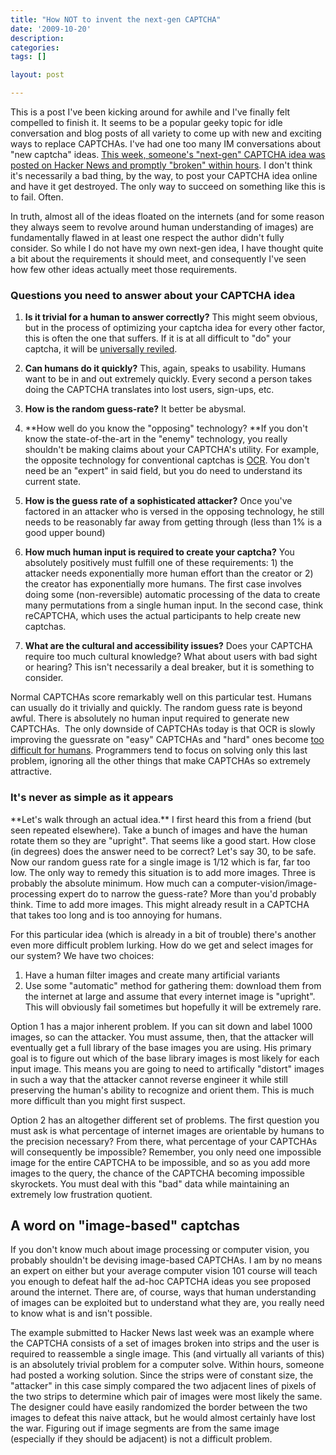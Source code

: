 ```yaml
---
title: "How NOT to invent the next-gen CAPTCHA"
date: '2009-10-20'
description:
categories:
tags: []

layout: post

---
```

This is a post I've been kicking around for awhile and I've finally felt compelled to finish it. It seems to be a popular geeky topic for idle conversation and blog posts of all variety to come up with new and exciting ways to replace CAPTCHAs. I've had one too many IM conversations about "new captcha" ideas. <a href="http://news.ycombinator.com/item?id=883480">This week, someone's "next-gen" CAPTCHA idea was posted on Hacker News and promptly "broken" within hours</a>. I don't think it's necessarily a bad thing, by the way, to post your CAPTCHA idea online and have it get destroyed. The only way to succeed on something like this is to fail. Often.

In truth, almost all of the ideas floated on the internets (and for some reason they always seem to revolve around human understanding of images) are fundamentally flawed in at least one respect the author didn't fully consider. So while I do not have my own next-gen idea, I have thought quite a bit about the requirements it should meet, and consequently I've seen how few other ideas actually meet those requirements.

<h3>Questions you need to answer about your CAPTCHA idea</h3>

1. **Is it trivial for a human to answer correctly?** This might seem obvious, but in the process of optimizing your captcha idea for every other factor, this is often the one that suffers. If it is at all difficult to "do" your captcha, it will be <a href="http://www.google.com/search?q=hard+captcha">universally reviled</a>.

2. **Can humans do it quickly?** This, again, speaks to usability. Humans want to be in and out extremely quickly. Every second a person takes doing the CAPTCHA translates into lost users, sign-ups, etc.

3. **How is the random guess-rate?** It better be abysmal.

4. **How well do you know the "opposing" technology? **If you don't know the state-of-the-art in the "enemy" technology, you really shouldn't be making claims about your CAPTCHA's utility. For example, the opposite technology for conventional captchas is <a href="http://en.wikipedia.org/wiki/Optical_character_recognition">OCR</a>. You don't need be an "expert" in said field, but you do need to understand its current state.

5. **How is the guess rate of a sophisticated attacker?** Once you've factored in an attacker who is versed in the opposing technology, he still needs to be reasonably far away from getting through (less than 1% is a good upper bound)

6. **How much human input is required to create your captcha?** You absolutely positively must fulfill one of these requirements: 1) the attacker needs exponentially more human effort than the creator or 2) the creator has exponentially more humans. The first case involves doing some (non-reversible) automatic processing of the data to create many permutations from a single human input. In the second case, think reCAPTCHA, which uses the actual participants to help create new captchas.

7. **What are the cultural and accessibility issues?** Does your CAPTCHA require too much cultural knowledge? What about users with bad sight or hearing? This isn't necessarily a deal breaker, but it is something to consider.

Normal CAPTCHAs score remarkably well on this particular test. Humans can usually do it trivially and quickly. The random guess rate is beyond awful. There is absolutely no human input required to generate new CAPTCHAs.  The only downside of CAPTCHAs today is that OCR is slowly improving the guessrate on "easy" CAPTCHAs and "hard" ones become <a href="http://farm4.static.flickr.com/3237/2443601665_214fdcc466.jpg">too difficult for humans</a>. Programmers tend to focus on solving only this last problem, ignoring all the other things that make CAPTCHAs so extremely attractive.
<h3>It's never as simple as it appears</h3>
**Let's walk through an actual idea.** I first heard this from a friend (but seen repeated elsewhere). Take a bunch of images and have the human rotate them so they are "upright". That seems like a good start. How close (in degrees) does the answer need to be correct? Let's say 30, to be safe. Now our random guess rate for a single image is 1/12 which is far, far too low. The only way to remedy this situation is to add more images. Three is probably the absolute minimum. How much can a computer-vision/image-processing expert do to narrow the guess-rate? More than you'd probably think. Time to add more images. This might already result in a CAPTCHA that takes too long and is too annoying for humans.

For this particular idea (which is already in a bit of trouble) there's another even more difficult problem lurking. How do we get and select images for our system? We have two choices:
<ol>
	<li>Have a human filter images and create many artificial variants</li>
	<li> Use some "automatic" method for gathering them: download them from the internet at large and assume that every internet image is "upright". This will obviously fail sometimes but hopefully it will be extremely rare.</li>
</ol>
Option 1 has a major inherent problem. If you can sit down and label 1000 images, so can the attacker. You must assume, then, that the attacker will eventually get a full library of the base images you are using. His primary goal is to figure out which of the base library images is most likely for each input image. This means you are going to need to artifically "distort" images in such a way that the attacker cannot reverse engineer it while still preserving the human's ability to recognize and orient them. This is much more difficult than you might first suspect.

Option 2 has an altogether different set of problems. The first question you must ask is what percentage of internet images are orientable by humans to the precision necessary? From there, what percentage of your CAPTCHAs will consequently be impossible? Remember, you only need one impossible image for the entire CAPTCHA to be impossible, and so as you add more images to the query, the chance of the CAPTCHA becoming impossible skyrockets. You must deal with this "bad" data while maintaining an extremely low frustration quotient.

## A word on "image-based" captchas

If you don't know much about image processing or computer vision, you probably shouldn't be devising image-based CAPTCHAs. I am by no means an expert on either but your average computer vision 101 course will teach you enough to defeat half the ad-hoc CAPTCHA ideas you see proposed around the internet. There are, of course, ways that human understanding of images can be exploited but to understand what they are, you really need to know what is and isn't possible.

The example submitted to Hacker News last week was an example where the CAPTCHA consists of a set of images broken into strips and the user is required to reassemble a single image. This (and virtually all variants of this) is an absolutely trivial problem for a computer solve. Within hours, someone had posted a working solution. Since the strips were of constant size, the "attacker" in this case simply compared the two adjacent lines of pixels of the two strips to determine which pair of images were most likely the same. The designer could have easily randomized the border between the two images to defeat this naive attack, but he would almost certainly have lost the war. Figuring out if image segments are from the same image (especially if they should be adjacent) is not a difficult problem.
